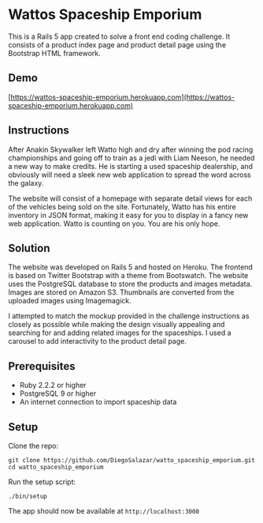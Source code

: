 # Wattos Spaceship Emporium

This is a Rails 5 app created to solve a front end coding challenge. It consists of a product index page and product detail page using the Bootstrap HTML framework.

## Demo

[https://wattos-spaceship-emporium.herokuapp.com](https://wattos-spaceship-emporium.herokuapp.com)

## Instructions

After Anakin Skywalker left Watto high and dry after winning the pod racing championships and going off to train as a jedi with Liam Neeson, he needed a new way to make credits. He is starting a used spaceship dealership, and obviously will need a sleek new web application to spread the word across the galaxy.

The website will consist of a homepage with separate detail views for each of the vehicles being sold on the site. Fortunately, Watto has his entire inventory in JSON format, making it easy for you to display in a fancy new web application. Watto is counting on you. You are his only hope.

## Solution

The website was developed on Rails 5 and hosted on Heroku. The frontend is based on Twitter Bootstrap with a theme from Bootswatch. The website uses the PostgreSQL database to store the products and images metadata. Images are stored on Amazon S3. Thumbnails are converted from the uploaded images using Imagemagick.

I attempted to match the mockup provided in the challenge instructions as closely as possible while making the design visually appealing and searching for and adding related images for the spaceships. I used a carousel to add interactivity to the product detail page.

## Prerequisites

 - Ruby 2.2.2 or higher
 - PostgreSQL 9 or higher
 - An internet connection to import spaceship data

## Setup

Clone the repo:

```
git clone https://github.com/DiegoSalazar/watto_spaceship_emporium.git
cd watto_spaceship_emporium
```

Run the setup script:

```
./bin/setup
```

The app should now be available at `http://localhost:3000`
